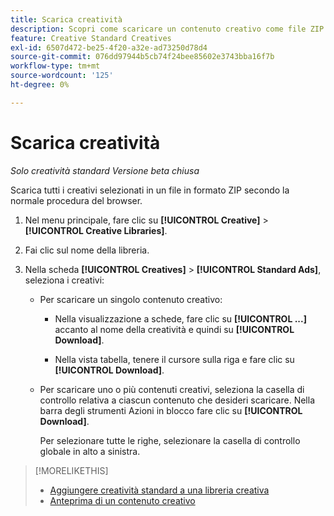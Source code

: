 ```yaml
---
title: Scarica creatività
description: Scopri come scaricare un contenuto creativo come file ZIP.
feature: Creative Standard Creatives
exl-id: 6507d472-be25-4f20-a32e-ad73250d78d4
source-git-commit: 076dd97944b5cb74f24bee85602e3743bba16f7b
workflow-type: tm+mt
source-wordcount: '125'
ht-degree: 0%

---
```


# Scarica creatività

*Solo creatività standard*
*Versione beta chiusa*

Scarica tutti i creativi selezionati in un file in formato ZIP secondo la normale procedura del browser.

1. Nel menu principale, fare clic su **[!UICONTROL Creative]** > **[!UICONTROL Creative Libraries]**.

1. Fai clic sul nome della libreria.

1. Nella scheda **[!UICONTROL Creatives]** > **[!UICONTROL Standard Ads]**, seleziona i creativi:

   * Per scaricare un singolo contenuto creativo:

      * Nella visualizzazione a schede, fare clic su **[!UICONTROL ...]** accanto al nome della creatività e quindi su **[!UICONTROL Download]**.

      * Nella vista tabella, tenere il cursore sulla riga e fare clic su **[!UICONTROL Download]**.

   * Per scaricare uno o più contenuti creativi, seleziona la casella di controllo relativa a ciascun contenuto che desideri scaricare. Nella barra degli strumenti Azioni in blocco fare clic su **[!UICONTROL Download]**.

     Per selezionare tutte le righe, selezionare la casella di controllo globale in alto a sinistra.

>[!MORELIKETHIS]
>
>* [Aggiungere creatività standard a una libreria creativa](creative-add-standard.md)
>* [Anteprima di un contenuto creativo](creative-preview.md)
